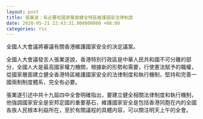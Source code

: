 ```yaml
---
layout: post
title: 張業遂：有必要從國家層面健全特區維護國安法律制度
date: 2020-05-21 22:43:31.000000000 +08:00
categories: rss
---
```


全國人大會議將審議有關香港維護國家安全的決定議案。

全國人大會議發言人張業遂說，香港特別行政區是中華人民共和國不可分離的部分，全國人大是最高國家權力機關，根據新的形勢和需要，行使憲法賦予的職權，從國家層面建立健全香港特區維護國家安全的法律制度和執行機制，堅持和完善一國兩制制度體系，完全有必要。

張業遂引述中共十九屆四中全會明確指出，要建立健全相關法律制度和執行機制，他強調國家安全是安邦定國的重要基石，維護國家安全是包括香港同胞在内的全國各族人民根本利益所在，至於有關議程的具體内容，可以關注明天上午的全會。
